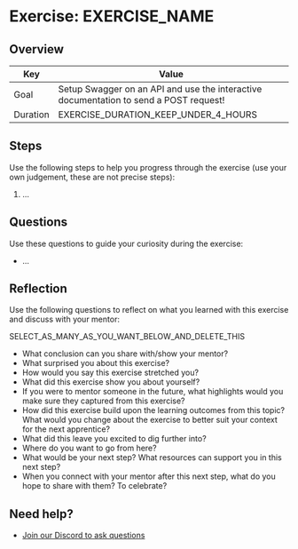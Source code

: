 # Exercise: EXERCISE_NAME

## Overview

| Key | Value |
| --- | --- |
| Goal | Setup Swagger on an API and use the interactive documentation to send a POST request! |
| Duration | EXERCISE_DURATION_KEEP_UNDER_4_HOURS |


## Steps

Use the following steps to help you progress through the exercise (use your own judgement, these are not precise steps):

1. ...

## Questions

Use these questions to guide your curiosity during the exercise:

- ...

## Reflection

Use the following questions to reflect on what you learned with this exercise and discuss with your mentor:

SELECT_AS_MANY_AS_YOU_WANT_BELOW_AND_DELETE_THIS

- What conclusion can you share with/show your mentor?
- What surprised you about this exercise?
- How would you say this exercise stretched you? 
- What did this exercise show you about yourself?
- If you were to mentor someone in the future, what highlights would you make sure they captured from this exercise? 
- How did this exercise build upon the learning outcomes from this topic? What would you change about the exercise to better suit your context for the next apprentice?
- What did this leave you excited to dig further into? 
- Where do you want to go from here?
- What would be your next step? What resources can support you in this next step?
- When you connect with your mentor after this next step, what do you hope to share with them? To celebrate? 

## Need help?

- [Join our Discord to ask questions](https://discord.gg/bDVYvG3Czd)

